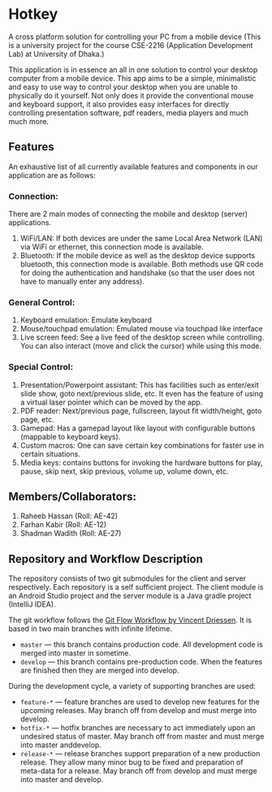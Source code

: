 # Hotkey
A cross platform solution for controlling your PC from a mobile device
(This is a university project for the course CSE-2216 (Application Development Lab) at University of Dhaka.)

This application is in essence an all in one solution to control your desktop computer from a mobile device. This app aims to be a simple, minimalistic and easy to use way to control your desktop when you are unable to physically do it yourself.
Not only does it provide the conventional mouse and keyboard support, it also provides easy interfaces for directly controlling presentation software, pdf readers, media players and much much more.

## Features

An exhaustive list of all currently available features and components in our application are as follows:
### Connection: 
There are 2 main modes of connecting the mobile and desktop (server) applications.
1. WiFi/LAN: If both devices are under the same Local Area Network (LAN) via WiFi or ethernet, this connection mode is available.
1. Bluetooth: If the mobile device as well as the desktop device supports bluetooth, this connection mode is available. Both methods use QR code for doing the authentication and handshake (so that the user does not have to manually enter any address).
### General Control:
1. Keyboard emulation: Emulate keyboard
2. Mouse/touchpad emulation: Emulated mouse via touchpad like interface
3. Live screen feed: See a live feed of the desktop screen while controlling. You can also interact (move and click the cursor) while using this mode.
### Special Control:
1. Presentation/Powerpoint assistant: This has facilities such as enter/exit slide show, goto next/previous slide, etc. It even has the feature of using a virtual laser pointer which can be moved by the app.
2. PDF reader: Next/previous page, fullscreen, layout fit width/height, goto page, etc.
3. Gamepad: Has a gamepad layout like layout with configurable buttons (mappable to keyboard keys).
4. Custom macros: One can save certain key combinations for faster use in certain situations.
5. Media keys: contains buttons for invoking the hardware buttons for play, pause, skip next, skip previous, volume up, volume down, etc.

## Members/Collaborators:
1. Raheeb Hassan (Roll: AE-42)
2. Farhan Kabir (Roll: AE-12)
3. Shadman Wadith (Roll: AE-27)

## Repository and Workflow Description
The repository consists of two git submodules for the client and server respectively. Each repository is a self sufficient project. The client module is an Android Studio project and the server module is a Java gradle project (IntelliJ IDEA).

The git workflow follows the [Git Flow Workflow by Vincent Driessen](https://nvie.com/posts/a-successful-git-branching-model/).
It is based in two main branches with infinite lifetime.
- `master` — this branch contains production code. All development code is merged into master in sometime.
- `develop` — this branch contains pre-production code. When the features are finished then they are merged into develop.

During the development cycle, a variety of supporting branches are used:
- `feature-*` — feature branches are used to develop new features for the upcoming releases. May branch off from develop and must merge into develop.
- `hotfix-*` — hotfix branches are necessary to act immediately upon an undesired status of master. May branch off from master and must merge into master anddevelop.
- `release-*` — release branches support preparation of a new production release. They allow many minor bug to be fixed and preparation of meta-data for a release. May branch off from develop and must merge into master and develop.
